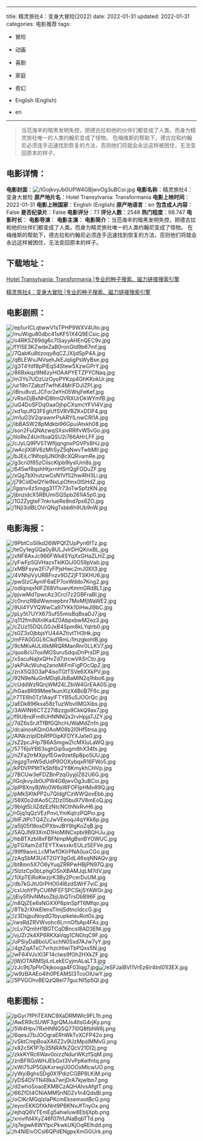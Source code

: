 
---
title: 精灵旅社4：变身大冒险(2022)
date: 2022-01-31
updated: 2022-01-31
categories: 电影推荐
tags:
- 冒险
- 动画
- 喜剧
- 家庭
- 奇幻

- English (English)
- en
---


> 当范海辛的暗黑发明失控，把德古拉和他的伙伴们都变成了人类。而身为精灵旅社唯一的人类约翰尼变成了怪物。 在梅维斯的帮助下，德古拉和约翰尼必须连手迅速找到恢复的方法，否则他们将就会永远这样被困住，无法变回原本的样子。

## **电影详情**：

**电影封面**：<img src="https://image.tmdb.org/t/p/w200/lGojkvyJb0UPW4GBjwvOg3uBCoi.jpg" alt="/lGojkvyJb0UPW4GBjwvOg3uBCoi.jpg" title="/lGojkvyJb0UPW4GBjwvOg3uBCoi.jpg">
**电影名称**：精灵旅社4：变身大冒险
**原产地片名**：Hotel Transylvania: Transformania
**电影上映时间**：2022-01-31
**电影上映国家**：English (English)
**原产地语言**：en
**包含成人内容**：False
**是否纪录片**：False
**电影评分**：7.1
**评分人数**：2548
**热门程度**：98.747
**电影时长**：
**电影导演**：
**电影主演**：
**电影简介**：当范海辛的暗黑发明失控，把德古拉和他的伙伴们都变成了人类。而身为精灵旅社唯一的人类约翰尼变成了怪物。 在梅维斯的帮助下，德古拉和约翰尼必须连手迅速找到恢复的方法，否则他们将就会永远这样被困住，无法变回原本的样子。

## **下载地址**：
[Hotel Transylvania: Transformania |专业的种子搜索、磁力链接搜索引擎](https://movie.amd794.com:2083/?search=Hotel%20Transylvania%3A%20Transformania&ordering=&mode=match_phrase&page_size=10&page=1)

[精灵旅社4：变身大冒险 |专业的种子搜索、磁力链接搜索引擎](https://movie.amd794.com:2083/?search=%E7%B2%BE%E7%81%B5%E6%97%85%E7%A4%BE4%EF%BC%9A%E5%8F%98%E8%BA%AB%E5%A4%A7%E5%86%92%E9%99%A9&ordering=&mode=match_phrase&page_size=10&page=1)
 

## **电影剧照**：
<img src="https://image.tmdb.org/t/p/original/ep1urICLqtwwV1sTPHP9WXV4Uto.jpg" alt="/ep1urICLqtwwV1sTPHP9WXV4Uto.jpg" title="/ep1urICLqtwwV1sTPHP9WXV4Uto.jpg"><img src="https://image.tmdb.org/t/p/original/muWigu80dbc41sKF51X4Q9ECsic.jpg" alt="/muWigu80dbc41sKF51X4Q9ECsic.jpg" title="/muWigu80dbc41sKF51X4Q9ECsic.jpg"><img src="https://image.tmdb.org/t/p/original/o4RK5Z69dg6c7ISayyAHEnQEC9v.jpg" alt="/o4RK5Z69dg6c7ISayyAHEnQEC9v.jpg" title="/o4RK5Z69dg6c7ISayyAHEnQEC9v.jpg"><img src="https://image.tmdb.org/t/p/original/fYl5E3KZwdeZaB0ronGld9b67mf.jpg" alt="/fYl5E3KZwdeZaB0ronGld9b67mf.jpg" title="/fYl5E3KZwdeZaB0ronGld9b67mf.jpg"><img src="https://image.tmdb.org/t/p/original/7QabKu8tizoqy8qCZJXljdSpP4A.jpg" alt="/7QabKu8tizoqy8qCZJXljdSpP4A.jpg" title="/7QabKu8tizoqy8qCZJXljdSpP4A.jpg"><img src="https://image.tmdb.org/t/p/original/qBLEWvJNVsehJkEJqIigPsWyBse.jpg" alt="/qBLEWvJNVsehJkEJqIigPsWyBse.jpg" title="/qBLEWvJNVsehJkEJqIigPsWyBse.jpg"><img src="https://image.tmdb.org/t/p/original/g3T4Ydf8pPlEq54Stew5XzwGPrY.jpg" alt="/g3T4Ydf8pPlEq54Stew5XzwGPrY.jpg" title="/g3T4Ydf8pPlEq54Stew5XzwGPrY.jpg"><img src="https://image.tmdb.org/t/p/original/86Bxkqz9N6zyHOAAPYETZPYCNaq.jpg" alt="/86Bxkqz9N6zyHOAAPYETZPYCNaq.jpg" title="/86Bxkqz9N6zyHOAAPYETZPYCNaq.jpg"><img src="https://image.tmdb.org/t/p/original/m3Ys7UDzUzOyoPYKzp4GhKKokUr.jpg" alt="/m3Ys7UDzUzOyoPYKzp4GhKKokUr.jpg" title="/m3Ys7UDzUzOyoPYKzp4GhKKokUr.jpg"><img src="https://image.tmdb.org/t/p/original/ur19n7Zabzf7wfhK4MrlFDJiZPI.jpg" alt="/ur19n7Zabzf7wfhK4MrlFDJiZPI.jpg" title="/ur19n7Zabzf7wfhK4MrlFDJiZPI.jpg"><img src="https://image.tmdb.org/t/p/original/iBnu8vzLJCFor2eYn05WsjFeKef.jpg" alt="/iBnu8vzLJCFor2eYn05WsjFeKef.jpg" title="/iBnu8vzLJCFor2eYn05WsjFeKef.jpg"><img src="https://image.tmdb.org/t/p/original/vRsnDjBxNHD8tmQVRXUrDkWYmfB.jpg" alt="/vRsnDjBxNHD8tmQVRXUrDkWYmfB.jpg" title="/vRsnDjBxNHD8tmQVRXUrDkWYmfB.jpg"><img src="https://image.tmdb.org/t/p/original/uG4DoSFDqOaaOjhpCXsmcYFVl4V.jpg" alt="/uG4DoSFDqOaaOjhpCXsmcYFVl4V.jpg" title="/uG4DoSFDqOaaOjhpCXsmcYFVl4V.jpg"><img src="https://image.tmdb.org/t/p/original/xd1qrJfQ3FEglUfSVRVBZKxDDP4.jpg" alt="/xd1qrJfQ3FEglUfSVRVBZKxDDP4.jpg" title="/xd1qrJfQ3FEglUfSVRVBZKxDDP4.jpg"><img src="https://image.tmdb.org/t/p/original/m1uG3V2qrawnrPsARYILnwCRl1A.jpg" alt="/m1uG3V2qrawnrPsARYILnwCRl1A.jpg" title="/m1uG3V2qrawnrPsARYILnwCRl1A.jpg"><img src="https://image.tmdb.org/t/p/original/ibBASW28pMdkbl96GpuiAtxkh08.jpg" alt="/ibBASW28pMdkbl96GpuiAtxkh08.jpg" title="/ibBASW28pMdkbl96GpuiAtxkh08.jpg"><img src="https://image.tmdb.org/t/p/original/son2FuQNAzwqSXsivRRlfvW5vGo.jpg" alt="/son2FuQNAzwqSXsivRRlfvW5vGo.jpg" title="/son2FuQNAzwqSXsivRRlfvW5vGo.jpg"><img src="https://image.tmdb.org/t/p/original/tloReZ4Un1toaQSU2i766AHrLFF.jpg" alt="/tloReZ4Un1toaQSU2i766AHrLFF.jpg" title="/tloReZ4Un1toaQSU2i766AHrLFF.jpg"><img src="https://image.tmdb.org/t/p/original/cJyLQ9PV5TWfljqngnxPGVPx8HJ.jpg" alt="/cJyLQ9PV5TWfljqngnxPGVPx8HJ.jpg" title="/cJyLQ9PV5TWfljqngnxPGVPx8HJ.jpg"><img src="https://image.tmdb.org/t/p/original/wAcjIXl8V6zMhSyZ5qNwvTwbMll.jpg" alt="/wAcjIXl8V6zMhSyZ5qNwvTwbMll.jpg" title="/wAcjIXl8V6zMhSyZ5qNwvTwbMll.jpg"><img src="https://image.tmdb.org/t/p/original/bJEiLc1NfopljJN0hBcXQRvamRe.jpg" alt="/bJEiLc1NfopljJN0hBcXQRvamRe.jpg" title="/bJEiLc1NfopljJN0hBcXQRvamRe.jpg"><img src="https://image.tmdb.org/t/p/original/g3cn0f85zCliscKIpb9lyslUm8s.jpg" alt="/g3cn0f85zCliscKIpb9lyslUm8s.jpg" title="/g3cn0f85zCliscKIpb9lyslUm8s.jpg"><img src="https://image.tmdb.org/t/p/original/645wf8qshHtjxrnHSrtQgFGDuZF.jpg" alt="/645wf8qshHtjxrnHSrtQgFGDuZF.jpg" title="/645wf8qshHtjxrnHSrtQgFGDuZF.jpg"><img src="https://image.tmdb.org/t/p/original/xQg7bXhutzwCsN1Vf52hwiRH3Li.jpg" alt="/xQg7bXhutzwCsN1Vf52hwiRH3Li.jpg" title="/xQg7bXhutzwCsN1Vf52hwiRH3Li.jpg"><img src="https://image.tmdb.org/t/p/original/j79CstDeQYIeINxLpOfmx0ISHdZ.jpg" alt="/j79CstDeQYIeINxLpOfmx0ISHdZ.jpg" title="/j79CstDeQYIeINxLpOfmx0ISHdZ.jpg"><img src="https://image.tmdb.org/t/p/original/lgqnv4zSmgg31T7r73nTwSpfzKN.jpg" alt="/lgqnv4zSmgg31T7r73nTwSpfzKN.jpg" title="/lgqnv4zSmgg31T7r73nTwSpfzKN.jpg"><img src="https://image.tmdb.org/t/p/original/jbnzidcX5RBUmiSQSpb261iA5p0.jpg" alt="/jbnzidcX5RBUmiSQSpb261iA5p0.jpg" title="/jbnzidcX5RBUmiSQSpb261iA5p0.jpg"><img src="https://image.tmdb.org/t/p/original/1G2ZygteF7nkriueRe8nd7ps6ZO.jpg" alt="/1G2ZygteF7nkriueRe8nd7ps6ZO.jpg" title="/1G2ZygteF7nkriueRe8nd7ps6ZO.jpg"><img src="https://image.tmdb.org/t/p/original/1NjI3idBLOVrQNgTsbb6h9Ub9nW.jpg" alt="/1NjI3idBLOVrQNgTsbb6h9Ub9nW.jpg" title="/1NjI3idBLOVrQNgTsbb6h9Ub9nW.jpg">

## **电影海报**：
<img src="https://image.tmdb.org/t/p/original/9PbtCo5IIkd26WPQfZUpPyn6fTz.jpg" alt="/9PbtCo5IIkd26WPQfZUpPyn6fTz.jpg" title="/9PbtCo5IIkd26WPQfZUpPyn6fTz.jpg"><img src="https://image.tmdb.org/t/p/original/teCy1egGQa0y8ULJvlrDHQKnxBL.jpg" alt="/teCy1egGQa0y8ULJvlrDHQKnxBL.jpg" title="/teCy1egGQa0y8ULJvlrDHQKnxBL.jpg"><img src="https://image.tmdb.org/t/p/original/xNF8AxJc966FWk4SYqXxGHaZLHZ.jpg" alt="/xNF8AxJc966FWk4SYqXxGHaZLHZ.jpg" title="/xNF8AxJc966FWk4SYqXxGHaZLHZ.jpg"><img src="https://image.tmdb.org/t/p/original/yFwFp5QVHazxTklKGiJ0G59pVab.jpg" alt="/yFwFp5QVHazxTklKGiJ0G59pVab.jpg" title="/yFwFp5QVHazxTklKGiJ0G59pVab.jpg"><img src="https://image.tmdb.org/t/p/original/xMBFsyw2Fi7yFPjsHwc2mJ0Xll3.jpg" alt="/xMBFsyw2Fi7yFPjsHwc2mJ0Xll3.jpg" title="/xMBFsyw2Fi7yFPjsHwc2mJ0Xll3.jpg"><img src="https://image.tmdb.org/t/p/original/4VNhjiVyURBFnzv9DZ2jFTSKHU6.jpg" alt="/4VNhjiVyURBFnzv9DZ2jFTSKHU6.jpg" title="/4VNhjiVyURBFnzv9DZ2jFTSKHU6.jpg"><img src="https://image.tmdb.org/t/p/original/pwSlzCAynIF6aEP7oxWddo7Kng2.jpg" alt="/pwSlzCAynIF6aEP7oxWddo7Kng2.jpg" title="/pwSlzCAynIF6aEP7oxWddo7Kng2.jpg"><img src="https://image.tmdb.org/t/p/original/odIqnqxNIFZ68VhuwvKmmGRd8L1.jpg" alt="/odIqnqxNIFZ68VhuwvKmmGRd8L1.jpg" title="/odIqnqxNIFZ68VhuwvKmmGRd8L1.jpg"><img src="https://image.tmdb.org/t/p/original/pjvwMdTpwcAz3Crcl7z2GBFraBI.jpg" alt="/pjvwMdTpwcAz3Crcl7z2GBFraBI.jpg" title="/pjvwMdTpwcAz3Crcl7z2GBFraBI.jpg"><img src="https://image.tmdb.org/t/p/original/c0nnzRBdWwmepbnr7MoMfjWaWE2.jpg" alt="/c0nnzRBdWwmepbnr7MoMfjWaWE2.jpg" title="/c0nnzRBdWwmepbnr7MoMfjWaWE2.jpg"><img src="https://image.tmdb.org/t/p/original/9Ui4YVYQWwCa97YKk10iHwJI9bC.jpg" alt="/9Ui4YVYQWwCa97YKk10iHwJI9bC.jpg" title="/9Ui4YVYQWwCa97YKk10iHwJI9bC.jpg"><img src="https://image.tmdb.org/t/p/original/pLy5t7UYX67Suf55misBqBxaDJ7.jpg" alt="/pLy5t7UYX67Suf55misBqBxaDJ7.jpg" title="/pLy5t7UYX67Suf55misBqBxaDJ7.jpg"><img src="https://image.tmdb.org/t/p/original/q112fmiNXnlKa4Z0AbpxbwM2ez3.jpg" alt="/q112fmiNXnlKa4Z0AbpxbwM2ez3.jpg" title="/q112fmiNXnlKa4Z0AbpxbwM2ez3.jpg"><img src="https://image.tmdb.org/t/p/original/cZUz15DQLG0JxB4Spm8kLYqlrb0.jpg" alt="/cZUz15DQLG0JxB4Spm8kLYqlrb0.jpg" title="/cZUz15DQLG0JxB4Spm8kLYqlrb0.jpg"><img src="https://image.tmdb.org/t/p/original/s0Z3x0jbbjsYU44AZtivtTH3Hk.jpg" alt="/s0Z3x0jbbjsYU44AZtivtTH3Hk.jpg" title="/s0Z3x0jbbjsYU44AZtivtTH3Hk.jpg"><img src="https://image.tmdb.org/t/p/original/mFFA0GGL6Cikd1RmLi1mzgkohlB.jpg" alt="/mFFA0GGL6Cikd1RmLi1mzgkohlB.jpg" title="/mFFA0GGL6Cikd1RmLi1mzgkohlB.jpg"><img src="https://image.tmdb.org/t/p/original/9cMKvAULi6kMRQRManRnr0LLKV7.jpg" alt="/9cMKvAULi6kMRQRManRnr0LLKV7.jpg" title="/9cMKvAULi6kMRQRManRnr0LLKV7.jpg"><img src="https://image.tmdb.org/t/p/original/quo8cU7oxiMOSuruSdquDnPrsDP.jpg" alt="/quo8cU7oxiMOSuruSdquDnPrsDP.jpg" title="/quo8cU7oxiMOSuruSdquDnPrsDP.jpg"><img src="https://image.tmdb.org/t/p/original/xSscuNajtxQHvZd7zrcwVASrCto.jpg" alt="/xSscuNajtxQHvZd7zrcwVASrCto.jpg" title="/xSscuNajtxQHvZd7zrcwVASrCto.jpg"><img src="https://image.tmdb.org/t/p/original/akPiAcWuhq2anoMiFmFigPOcQpZ.jpg" alt="/akPiAcWuhq2anoMiFmFigPOcQpZ.jpg" title="/akPiAcWuhq2anoMiFmFigPOcQpZ.jpg"><img src="https://image.tmdb.org/t/p/original/znX5Q3O3aP4isoTGtTSVe6XXkPV.jpg" alt="/znX5Q3O3aP4isoTGtTSVe6XXkPV.jpg" title="/znX5Q3O3aP4isoTGtTSVe6XXkPV.jpg"><img src="https://image.tmdb.org/t/p/original/92N9eNuGnMDq6JbBaMlN2q1hbo6.jpg" alt="/92N9eNuGnMDq6JbBaMlN2q1hbo6.jpg" title="/92N9eNuGnMDq6JbBaMlN2q1hbo6.jpg"><img src="https://image.tmdb.org/t/p/original/cUddWzRQnjWM24LZbiW4GrEAA0S.jpg" alt="/cUddWzRQnjWM24LZbiW4GrEAA0S.jpg" title="/cUddWzRQnjWM24LZbiW4GrEAA0S.jpg"><img src="https://image.tmdb.org/t/p/original/hGax8R99Mee1kunXlzX4BoB7F6c.jpg" alt="/hGax8R99Mee1kunXlzX4BoB7F6c.jpg" title="/hGax8R99Mee1kunXlzX4BoB7F6c.jpg"><img src="https://image.tmdb.org/t/p/original/r7TE6h0Tz1AaylFTYB5u5JOOrQc.jpg" alt="/r7TE6h0Tz1AaylFTYB5u5JOOrQc.jpg" title="/r7TE6h0Tz1AaylFTYB5u5JOOrQc.jpg"><img src="https://image.tmdb.org/t/p/original/aEDk896kxa58zTuzWbvlIMGXibs.jpg" alt="/aEDk896kxa58zTuzWbvlIMGXibs.jpg" title="/aEDk896kxa58zTuzWbvlIMGXibs.jpg"><img src="https://image.tmdb.org/t/p/original/3AWINt6CTZ27I8zzgo9CkkQ9ax7.jpg" alt="/3AWINt6CTZ27I8zzgo9CkkQ9ax7.jpg" title="/3AWINt6CTZ27I8zzgo9CkkQ9ax7.jpg"><img src="https://image.tmdb.org/t/p/original/f9U8ndFm6UHNNNQx2rvHpjaTJZY.jpg" alt="/f9U8ndFm6UHNNNQx2rvHpjaTJZY.jpg" title="/f9U8ndFm6UHNNNQx2rvHpjaTJZY.jpg"><img src="https://image.tmdb.org/t/p/original/7dZ6sSrJtTfBfGQhcHJWaMdZnfn.jpg" alt="/7dZ6sSrJtTfBfGQhcHJWaMdZnfn.jpg" title="/7dZ6sSrJtTfBfGQhcHJWaMdZnfn.jpg"><img src="https://image.tmdb.org/t/p/original/dcainosKQm0AoM08b2l0Hf5trsa.jpg" alt="/dcainosKQm0AoM08b2l0Hf5trsa.jpg" title="/dcainosKQm0AoM08b2l0Hf5trsa.jpg"><img src="https://image.tmdb.org/t/p/original/AlNkzripIDbRfP0ipKFDYXJa1e0.jpg" alt="/AlNkzripIDbRfP0ipKFDYXJa1e0.jpg" title="/AlNkzripIDbRfP0ipKFDYXJa1e0.jpg"><img src="https://image.tmdb.org/t/p/original/sZ2pcJHp7B6ASmgwZlcMXIuLaWQ.jpg" alt="/sZ2pcJHp7B6ASmgwZlcMXIuLaWQ.jpg" title="/sZ2pcJHp7B6ASmgwZlcMXIuLaWQ.jpg"><img src="https://image.tmdb.org/t/p/original/57T6joYB63sghGip5ugm8hX34fs.jpg" alt="/57T6joYB63sghGip5ugm8hX34fs.jpg" title="/57T6joYB63sghGip5ugm8hX34fs.jpg"><img src="https://image.tmdb.org/t/p/original/nZFa2trMXpyfEGw9zet8pBpo5UU.jpg" alt="/nZFa2trMXpyfEGw9zet8pBpo5UU.jpg" title="/nZFa2trMXpyfEGw9zet8pBpo5UU.jpg"><img src="https://image.tmdb.org/t/p/original/egzgTmW5dUdP9OOXybqxR16FWo5.jpg" alt="/egzgTmW5dUdP9OOXybqxR16FWo5.jpg" title="/egzgTmW5dUdP9OOXybqxR16FWo5.jpg"><img src="https://image.tmdb.org/t/p/original/kPDVPP9tTkSbf8x2Y8KmykhCHVp.jpg" alt="/kPDVPP9tTkSbf8x2Y8KmykhCHVp.jpg" title="/kPDVPP9tTkSbf8x2Y8KmykhCHVp.jpg"><img src="https://image.tmdb.org/t/p/original/7BCUw3eFDZBnPzqGyyjlZ62U6G.jpg" alt="/7BCUw3eFDZBnPzqGyyjlZ62U6G.jpg" title="/7BCUw3eFDZBnPzqGyyjlZ62U6G.jpg"><img src="https://image.tmdb.org/t/p/original/lGojkvyJb0UPW4GBjwvOg3uBCoi.jpg" alt="/lGojkvyJb0UPW4GBjwvOg3uBCoi.jpg" title="/lGojkvyJb0UPW4GBjwvOg3uBCoi.jpg"><img src="https://image.tmdb.org/t/p/original/pIP8XnyBjWo0W6sWFOFIpHMo89Q.jpg" alt="/pIP8XnyBjWo0W6sWFOFIpHMo89Q.jpg" title="/pIP8XnyBjWo0W6sWFOFIpHMo89Q.jpg"><img src="https://image.tmdb.org/t/p/original/pMkSKtkPP2u7QIdgfCzWWQovEbb.jpg" alt="/pMkSKtkPP2u7QIdgfCzWWQovEbb.jpg" title="/pMkSKtkPP2u7QIdgfCzWWQovEbb.jpg"><img src="https://image.tmdb.org/t/p/original/58X0o2dIAo5CZDz05bu97V8mEoQ.jpg" alt="/58X0o2dIAo5CZDz05bu97V8mEoQ.jpg" title="/58X0o2dIAo5CZDz05bu97V8mEoQ.jpg"><img src="https://image.tmdb.org/t/p/original/9blgt5LlIZdzEzNtcNCthNxRvH6.jpg" alt="/9blgt5LlIZdzEzNtcNCthNxRvH6.jpg" title="/9blgt5LlIZdzEzNtcNCthNxRvH6.jpg"><img src="https://image.tmdb.org/t/p/original/rGjq1qQzVEzPnvLYmKqIrzPQPio.jpg" alt="/rGjq1qQzVEzPnvLYmKqIrzPQPio.jpg" title="/rGjq1qQzVEzPnvLYmKqIrzPQPio.jpg"><img src="https://image.tmdb.org/t/p/original/bIFJtPcTQ4ZcJwVEeoqJ4qYKk6p.jpg" alt="/bIFJtPcTQ4ZcJwVEeoqJ4qYKk6p.jpg" title="/bIFJtPcTQ4ZcJwVEeoqJ4qYKk6p.jpg"><img src="https://image.tmdb.org/t/p/original/a5Ij05fI8oxDPXbvJBY9IgKoZqB.jpg" alt="/a5Ij05fI8oxDPXbvJBY9IgKoZqB.jpg" title="/a5Ij05fI8oxDPXbvJBY9IgKoZqB.jpg"><img src="https://image.tmdb.org/t/p/original/5AQJN93XmD1HoMlNCxpbi9BQHJu.jpg" alt="/5AQJN93XmD1HoMlNCxpbi9BQHJu.jpg" title="/5AQJN93XmD1HoMlNCxpbi9BQHJu.jpg"><img src="https://image.tmdb.org/t/p/original/hbBTXzbI8xFBFNmpMgBsnBYOWUC.jpg" alt="/hbBTXzbI8xFBFNmpMgBsnBYOWUC.jpg" title="/hbBTXzbI8xFBFNmpMgBsnBYOWUC.jpg"><img src="https://image.tmdb.org/t/p/original/pTGXamZdTEYTXwsxkrEULz5EFVe.jpg" alt="/pTGXamZdTEYTXwsxkrEULz5EFVe.jpg" title="/pTGXamZdTEYTXwsxkrEULz5EFVe.jpg"><img src="https://image.tmdb.org/t/p/original/99f9aonLLcM1wfOKlrPNA0uxCGo.jpg" alt="/99f9aonLLcM1wfOKlrPNA0uxCGo.jpg" title="/99f9aonLLcM1wfOKlrPNA0uxCGo.jpg"><img src="https://image.tmdb.org/t/p/original/zAqSbM3U4T2GY3gGdL46sqNNAQv.jpg" alt="/zAqSbM3U4T2GY3gGdL46sqNNAQv.jpg" title="/zAqSbM3U4T2GY3gGdL46sqNNAQv.jpg"><img src="https://image.tmdb.org/t/p/original/bt8mn5X7O6yYuqZRRPwHBjPN97Q.jpg" alt="/bt8mn5X7O6yYuqZRRPwHBjPN97Q.jpg" title="/bt8mn5X7O6yYuqZRRPwHBjPN97Q.jpg"><img src="https://image.tmdb.org/t/p/original/5lzIzCp0bLphgOSnXBAMJqLM7dV.jpg" alt="/5lzIzCp0bLphgOSnXBAMJqLM7dV.jpg" title="/5lzIzCp0bLphgOSnXBAMJqLM7dV.jpg"><img src="https://image.tmdb.org/t/p/original/1IXpTEiRoKwzjrK3By2PcerDuUM.jpg" alt="/1IXpTEiRoKwzjrK3By2PcerDuUM.jpg" title="/1IXpTEiRoKwzjrK3By2PcerDuUM.jpg"><img src="https://image.tmdb.org/t/p/original/db7kGJtU0rPHO04l6zdSWrF7viC.jpg" alt="/db7kGJtU0rPHO04l6zdSWrF7viC.jpg" title="/db7kGJtU0rPHO04l6zdSWrF7viC.jpg"><img src="https://image.tmdb.org/t/p/original/cxUohYPyCU6NFEFSPCSkj5YAWGr.jpg" alt="/cxUohYPyCU6NFEFSPCSkj5YAWGr.jpg" title="/cxUohYPyCU6NFEFSPCSkj5YAWGr.jpg"><img src="https://image.tmdb.org/t/p/original/jEiy5f9vNMsoZbjUbQTrsDbB96F.jpg" alt="/jEiy5f9vNMsoZbjUbQTrsDbB96F.jpg" title="/jEiy5f9vNMsoZbjUbQTrsDbB96F.jpg"><img src="https://image.tmdb.org/t/p/original/n8QjZEe6sNGXXP8pinSpfT6Mfqo.jpg" alt="/n8QjZEe6sNGXXP8pinSpfT6Mfqo.jpg" title="/n8QjZEe6sNGXXP8pinSpfT6Mfqo.jpg"><img src="https://image.tmdb.org/t/p/original/8Tb2rXhkElensTlmjSdtncIdccG.jpg" alt="/8Tb2rXhkElensTlmjSdtncIdccG.jpg" title="/8Tb2rXhkElensTlmjSdtncIdccG.jpg"><img src="https://image.tmdb.org/t/p/original/z3DsjpuNoydG1byupkeleuRot0s.jpg" alt="/z3DsjpuNoydG1byupkeleuRot0s.jpg" title="/z3DsjpuNoydG1byupkeleuRot0s.jpg"><img src="https://image.tmdb.org/t/p/original/iwsRdZRVWvohc6LrrnGfbAp4FAx.jpg" alt="/iwsRdZRVWvohc6LrrnGfbAp4FAx.jpg" title="/iwsRdZRVWvohc6LrrnGfbAp4FAx.jpg"><img src="https://image.tmdb.org/t/p/original/cLv7QmhH1BGTCqDBncsl8AD3ENl.jpg" alt="/cLv7QmhH1BGTCqDBncsl8AD3ENl.jpg" title="/cLv7QmhH1BGTCqDBncsl8AD3ENl.jpg"><img src="https://image.tmdb.org/t/p/original/vjJZr2k4XP6RKXaVqg1CNGtqC9F.jpg" alt="/vjJZr2k4XP6RKXaVqg1CNGtqC9F.jpg" title="/vjJZr2k4XP6RKXaVqg1CNGtqC9F.jpg"><img src="https://image.tmdb.org/t/p/original/uPSiyDaBboUCschN0Sxd7AJw7yY.jpg" alt="/uPSiyDaBboUCschN0Sxd7AJw7yY.jpg" title="/uPSiyDaBboUCschN0Sxd7AJw7yY.jpg"><img src="https://image.tmdb.org/t/p/original/4gtZqATsC7vrhzcHlwiTbPQxs5N.jpg" alt="/4gtZqATsC7vrhzcHlwiTbPQxs5N.jpg" title="/4gtZqATsC7vrhzcHlwiTbPQxs5N.jpg"><img src="https://image.tmdb.org/t/p/original/wF64VJvXI3F14cIws9fOh2HXkZF.jpg" alt="/wF64VJvXI3F14cIws9fOh2HXkZF.jpg" title="/wF64VJvXI3F14cIws9fOh2HXkZF.jpg"><img src="https://image.tmdb.org/t/p/original/jWjOTARMSjiLnLekECyjmALaLT3.jpg" alt="/jWjOTARMSjiLnLekECyjmALaLT3.jpg" title="/jWjOTARMSjiLnLekECyjmALaLT3.jpg"><img src="https://image.tmdb.org/t/p/original/zJc9tj7pPIrOkjkooga4F03iqg7.jpg" alt="/zJc9tj7pPIrOkjkooga4F03iqg7.jpg" title="/zJc9tj7pPIrOkjkooga4F03iqg7.jpg"><img src="https://image.tmdb.org/t/p/original/eSFJalBVI1VrEz6ir4tnl01l3EX.jpg" alt="/eSFJalBVI1VrEz6ir4tnl01l3EX.jpg" title="/eSFJalBVI1VrEz6ir4tnl01l3EX.jpg"><img src="https://image.tmdb.org/t/p/original/w9zBAAEo4Ih0PEAMSI3TcoOlUwY.jpg" alt="/w9zBAAEo4Ih0PEAMSI3TcoOlUwY.jpg" title="/w9zBAAEo4Ih0PEAMSI3TcoOlUwY.jpg"><img src="https://image.tmdb.org/t/p/original/5PVGOhvBEQzQ8el77gucNI5p5Ql.jpg" alt="/5PVGOhvBEQzQ8el77gucNI5p5Ql.jpg" title="/5PVGOhvBEQzQ8el77gucNI5p5Ql.jpg">

## **电影图标**：
<img src="https://image.tmdb.org/t/p/original/pGyr7fPhTEXNC9XaDRMWlc9FL1h.png" alt="/pGyr7fPhTEXNC9XaDRMWlc9FL1h.png" title="/pGyr7fPhTEXNC9XaDRMWlc9FL1h.png"><img src="https://image.tmdb.org/t/p/original/AwER9c5UWF3grQMJs4ItsG4rjKy.png" alt="/AwER9c5UWF3grQMJs4ItsG4rjKy.png" title="/AwER9c5UWF3grQMJs4ItsG4rjKy.png"><img src="https://image.tmdb.org/t/p/original/5W4Hpv7RxHNNQSQ77I0Q8tbhW6j.png" alt="/5W4Hpv7RxHNNQSQ77I0Q8tbhW6j.png" title="/5W4Hpv7RxHNNQSQ77I0Q8tbhW6j.png"><img src="https://image.tmdb.org/t/p/original/6qesJ7bJOOgraERhWkTvXCFP42o.png" alt="/6qesJ7bJOOgraERhWkTvXCFP42o.png" title="/6qesJ7bJOOgraERhWkTvXCFP42o.png"><img src="https://image.tmdb.org/t/p/original/vSktCmpBoaXA6Z2v9UzMpsIMMvG.png" alt="/vSktCmpBoaXA6Z2v9UzMpsIMMvG.png" title="/vSktCmpBoaXA6Z2v9UzMpsIMMvG.png"><img src="https://image.tmdb.org/t/p/original/x82c5K1P7p35NRAfkZQcV21Dl2j.png" alt="/x82c5K1P7p35NRAfkZQcV21Dl2j.png" title="/x82c5K1P7p35NRAfkZQcV21Dl2j.png"><img src="https://image.tmdb.org/t/p/original/zkkKYRc6Wav0oizzNdurWKzfSqM.png" alt="/zkkKYRc6Wav0oizzNdurWKzfSqM.png" title="/zkkKYRc6Wav0oizzNdurWKzfSqM.png"><img src="https://image.tmdb.org/t/p/original/znBFRGoWHJEbGxt3VvPpKeIfntq.png" alt="/znBFRGoWHJEbGxt3VvPpKeIfntq.png" title="/znBFRGoWHJEbGxt3VvPpKeIfntq.png"><img src="https://image.tmdb.org/t/p/original/xWi75JP5GjkKxrwgU0OOxMlcwUO.png" alt="/xWi75JP5GjkKxrwgU0OOxMlcwUO.png" title="/xWi75JP5GjkKxrwgU0OOxMlcwUO.png"><img src="https://image.tmdb.org/t/p/original/yWyiBghsSDg0X1PdizCGBP8LKiM.png" alt="/yWyiBghsSDg0X1PdizCGBP8LKiM.png" title="/yWyiBghsSDg0X1PdizCGBP8LKiM.png"><img src="https://image.tmdb.org/t/p/original/yDS4DVTN48ka7wrjDrA7kjwIbn7.png" alt="/yDS4DVTN48ka7wrjDrA7kjwIbn7.png" title="/yDS4DVTN48ka7wrjDrA7kjwIbn7.png"><img src="https://image.tmdb.org/t/p/original/d2whoSoaoEKM8CzAQHAIvsAfgtT.png" alt="/d2whoSoaoEKM8CzAQHAIvsAfgtT.png" title="/d2whoSoaoEKM8CzAQHAIvsAfgtT.png"><img src="https://image.tmdb.org/t/p/original/66ZfDl4CNiAMM5nNDZv1n4QdsBl.png" alt="/66ZfDl4CNiAMM5nNDZv1n4QdsBl.png" title="/66ZfDl4CNiAMM5nNDZv1n4QdsBl.png"><img src="https://image.tmdb.org/t/p/original/oCIKcMGqlzIaPKcmEksemxotBcG.png" alt="/oCIKcMGqlzIaPKcmEksemxotBcG.png" title="/oCIKcMGqlzIaPKcmEksemxotBcG.png"><img src="https://image.tmdb.org/t/p/original/eyorEKKGfXkNnt9PBKNvJfTnyOx.png" alt="/eyorEKKGfXkNnt9PBKNvJfTnyOx.png" title="/eyorEKKGfXkNnt9PBKNvJfTnyOx.png"><img src="https://image.tmdb.org/t/p/original/ejhqQ6VTEmEg5ahwluw8EbljXpb.png" alt="/ejhqQ6VTEmEg5ahwluw8EbljXpb.png" title="/ejhqQ6VTEmEg5ahwluw8EbljXpb.png"><img src="https://image.tmdb.org/t/p/original/xnivlfd4XyZ46f07h1JNaBqbTTd.png" alt="/xnivlfd4XyZ46f07h1JNaBqbTTd.png" title="/xnivlfd4XyZ46f07h1JNaBqbTTd.png"><img src="https://image.tmdb.org/t/p/original/q7egwA8WYIpcPkwkUKjOqRElhdd.png" alt="/q7egwA8WYIpcPkwkUKjOqRElhdd.png" title="/q7egwA8WYIpcPkwkUKjOqRElhdd.png"><img src="https://image.tmdb.org/t/p/original/h4NlEivOCsI6QPdENgpxXmGGUrk.png" alt="/h4NlEivOCsI6QPdENgpxXmGGUrk.png" title="/h4NlEivOCsI6QPdENgpxXmGGUrk.png">
